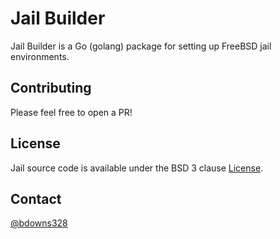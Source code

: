 # Jail Builder

Jail Builder is a Go (golang) package for setting up FreeBSD jail environments.

## Contributing

Please feel free to open a PR!

## License

Jail source code is available under the BSD 3 clause [License](/LICENSE).

## Contact

[@bdowns328](http://twitter.com/bdowns328)
